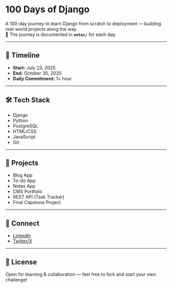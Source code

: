 # 100 Days of Django

A 100-day journey to learn Django from scratch to deployment — building real-world projects along the way.  
📓 The journey is documented in **`notes/`** for each day.

---

## 📅 Timeline
- **Start:** July 23, 2025  
- **End:** October 30, 2025  
- **Daily Commitment:** 1+ hour  

---

## 🛠 Tech Stack
- Django  
- Python  
- PostgreSQL  
- HTML/CSS  
- JavaScript  
- Git  

---

## 📌 Projects
- Blog App  
- To-do App  
- Notes App  
- CMS Portfolio  
- REST API (Task Tracker)  
- Final Capstone Project  

---

## 🔗 Connect
- [LinkedIn](https://www.linkedin.com/in/priyanka-khatri07/)  
- [Twitter/X](https://x.com/preeyanka07)  

---

## 📜 License
Open for learning & collaboration — feel free to fork and start your own challenge!
